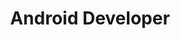 ---
pdfUrl: '/pdfs/roadmaps/android.pdf'
order: 4
briefTitle: 'Android'
briefDescription: 'Step by step guide to becoming an Android Developer in 2024'
title: 'Android Developer'
description: 'Step by step guide to becoming an Android developer in 2024'
hasTopics: true
isNew: true
dimensions:
  width: 968
  height: 2197.76
schema:
  headline: 'Android Developer Roadmap'
  description: 'Learn how to become a Android Developer with this interactive step by step guide in 2024. We also have resources and short descriptions attached to the roadmap items so you can get everything you want to learn in one place.'
  imageUrl: 'https://roadmap.sh/roadmaps/android.png'
  datePublished: '2023-01-24'
  dateModified: '2023-10-24'
seo:
  title: 'Android Developer Roadmap: Learn to become an Android developer'
  description: 'Community driven, articles, resources, guides, interview questions, quizzes for android development. Learn to become a modern Android developer by following the steps, skills, resources and guides listed in this roadmap.'
  keywords:
    - 'guide to becoming an android developer'
    - 'android developer roadmap'
    - 'android roadmap'
    - 'become android developer'
    - 'android developer skills'
    - 'android skills test'
    - 'skills for android development'
    - 'learn android development'
    - 'what is android'
    - 'android quiz'
    - 'android interview questions'
relatedRoadmaps:
  - 'react-native'
  - 'flutter'
sitemap:
  priority: 1
  changefreq: 'monthly'
tags:
  - 'roadmap'
  - 'main-sitemap'
  - 'role-roadmap'
---